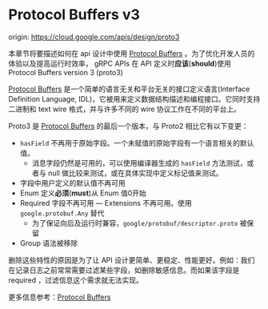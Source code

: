 # Protocol Buffers v3

origin: <https://cloud.google.com/apis/design/proto3>

本章节将要描述如何在 api 设计中使用 [Protocol Buffers] 。为了优化开发人员的体验以及提高运行时效率， gRPC APIs 在 API 定义时**应该**(**should**)使用 Protocol Buffers version 3 (proto3)

[Protocol Buffers] 是一个简单的语言无关和平台无关的接口定义语言(Interface Definition Language, IDL)，它被用来定义数据结构描述和编程接口。它同时支持二进制和 text wire 格式，并与许多不同的 wire 协议工作在不同的平台上。

Proto3 是 [Protocol Buffers] 的最后一个版本，与 Proto2 相比它有以下变更：

- `hasField` 不再用于原始字段。一个未赋值的原始字段有一个语言相关的默认值。
  - 消息字段仍然是可用的，可以使用编译器生成的 `hasField` 方法测试，或者与 null 做比较来测试，或在具体实现中定义标记值来测试。
- 字段中用户定义的默认值不再可用
- Enum 定义**必须**(**must**)从 Enum 值0开始
- Required 字段不再可用
— Extensions 不再可用。使用 `google.protobuf.Any` 替代
  - 为了保证向后及运行时兼容，`google/protobuf/descriptor.proto` 被保留
- Group 语法被移除

删除这些特性的原因是为了让 API 设计更简单、更稳定、性能更好。例如：我们在记录日志之前常常需要过滤某些字段，如删除敏感信息。而如果该字段是 required ，过滤信息这个需求就无法实现。

更多信息参考：[Protocol Buffers]



[Protocol Buffers]: https://github.com/google/protobuf
